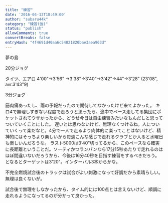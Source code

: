 ```yaml
---
title: "練習"
date: '2016-04-13T18:49:00'
author: "subaru44k"
category: "練習(強)"
status: "publish"
allowComments: true
convertBreaks: false
entryHash: "4f4691d40aa6c54821820bae3aea963d"
---
```

夢の島

20分ジョグ

タイツ、エアロ
4'00"→3'56"
→3'38"→3'40"→3'42"→44"→3'28"
(23'08", avr.3'43"9)

3分ジョグ

筋肉痛あったし、雨の予報だったので期待してなかったけど来てよかった。
キロ4で無理しすぎない程度で走ろうと思ったら、途中でペース走してる集団にポケットされてウザかったから、どうせ今日は自由練習みたいなもんだしと思ってついていくことにした。
遅いとは思わないけど、無理なくつけるね。人についていくって楽だなと。4分で一人で走るより肉体的に楽ってことはないけど、精神的にはそっちより楽しいから毎週こんな感じで走れるクラブとか入ると水曜日も楽しいんだろうな。
ラスト5000は3'40"切ってるから、このペースなら確実に長距離ということだ。ソーティかつランパンなら17分15秒あたりで走れるのはほぼ間違いないだろうから、今後は16分40秒を目指す練習をするべきだろう。となるとターゲットは3'20"。インターバル3本からかな。

不完全燃焼試合後のトラックは試合がよい刺激になって好調だから素晴らしい。無理は良くないが。

試合後で無理をしなかったから、タイム的には100点とは言えないけど、順調に走れるようになってるのが分かって良かった。
